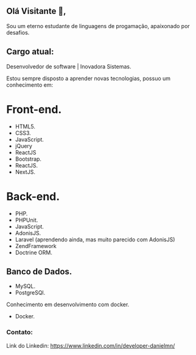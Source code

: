 ## Olá Visitante 👋,

Sou um eterno estudante de linguagens de progamação, apaixonado por desafios.

## Cargo atual:
Desenvolvedor de software | Inovadora Sistemas.

Estou sempre disposto a aprender novas tecnologias, possuo um conhecimento em:

# Front-end.
- HTML5.
- CSS3.
- JavaScript.
- jQuery
- ReactJS
- Bootstrap.
- ReactJS.
- NextJS.

# Back-end.
- PHP.
- PHPUnit.
- JavaScript.
- AdonisJS.
- Laravel (aprendendo ainda, mas muito parecido com AdonisJS)
- ZendFramework
- Doctrine ORM.

## Banco de Dados.
- MySQL.
- PostgreSQl.

Conhecimento em desenvolvimento com docker.
- Docker.

### Contato:
Link do Linkedin: https://www.linkedin.com/in/developer-danielmn/
<!--
**meirelesdev/meirelesdev** is a ✨ _special_ ✨ repository because its `README.md` (this file) appears on your GitHub profile.

Here are some ideas to get you started:

- 🔭 I’m currently working on ...
- 🌱 I’m currently learning ...
- 👯 I’m looking to collaborate on ...
- 🤔 I’m looking for help with ...
- 💬 Ask me about ...
- 📫 How to reach me: ...
- 😄 Pronouns: ...
- ⚡ Fun fact: ...
-->
